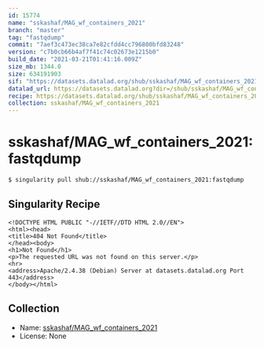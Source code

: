 ```yaml
---
id: 15774
name: "sskashaf/MAG_wf_containers_2021"
branch: "master"
tag: "fastqdump"
commit: "7aef3c473ec38ca7e82cfdd4cc796800bfd83248"
version: "c7b0cb66b4af7f41c74c02673e1215b0"
build_date: "2021-03-21T01:41:16.009Z"
size_mb: 1344.0
size: 634191903
sif: "https://datasets.datalad.org/shub/sskashaf/MAG_wf_containers_2021/fastqdump/2021-03-21-7aef3c47-c7b0cb66/c7b0cb66b4af7f41c74c02673e1215b0.sif"
datalad_url: https://datasets.datalad.org?dir=/shub/sskashaf/MAG_wf_containers_2021/fastqdump/2021-03-21-7aef3c47-c7b0cb66/
recipe: https://datasets.datalad.org/shub/sskashaf/MAG_wf_containers_2021/fastqdump/2021-03-21-7aef3c47-c7b0cb66/Singularity
collection: sskashaf/MAG_wf_containers_2021
---
```


# sskashaf/MAG_wf_containers_2021:fastqdump

```bash
$ singularity pull shub://sskashaf/MAG_wf_containers_2021:fastqdump
```

## Singularity Recipe

```singularity
<!DOCTYPE HTML PUBLIC "-//IETF//DTD HTML 2.0//EN">
<html><head>
<title>404 Not Found</title>
</head><body>
<h1>Not Found</h1>
<p>The requested URL was not found on this server.</p>
<hr>
<address>Apache/2.4.38 (Debian) Server at datasets.datalad.org Port 443</address>
</body></html>
```

## Collection

 - Name: [sskashaf/MAG_wf_containers_2021](https://github.com/sskashaf/MAG_wf_containers_2021)
 - License: None

